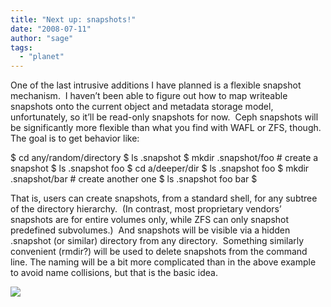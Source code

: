 ```yaml
---
title: "Next up: snapshots!"
date: "2008-07-11"
author: "sage"
tags: 
  - "planet"
---
```


One of the last intrusive additions I have planned is a flexible snapshot mechanism.  I haven’t been able to figure out how to map writeable snapshots onto the current object and metadata storage model, unfortunately, so it’ll be read-only snapshots for now.  Ceph snapshots will be significantly more flexible than what you find with WAFL or ZFS, though.  The goal is to get behavior like:

$ cd any/random/directory
$ ls .snapshot
$ mkdir .snapshot/foo      # create a snapshot
$ ls .snapshot
foo
$ cd a/deeper/dir
$ ls .snapshot
foo
$ mkdir .snapshot/bar      # create another one
$ ls .snapshot
foo    bar
$

That is, users can create snapshots, from a standard shell, for any subtree of the directory hierarchy.  (In contrast, most proprietary vendors’ snapshots are for entire volumes only, while ZFS can only snapshot predefined subvolumes.)  And snapshots will be visible via a hidden .snapshot (or similar) directory from any directory.  Something similarly convenient (rmdir?) will be used to delete snapshots from the command line. The naming will be a bit more complicated than in the above example to avoid name collisions, but that is the basic idea.

![](http://track.hubspot.com/__ptq.gif?a=268973&k=14&bu=http://ceph.com&r=http://ceph.com/uncategorized/next-up-snapshots/&bvt=rss&p=wordpress)
